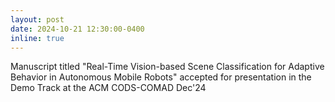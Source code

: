 ```yaml
---
layout: post
date: 2024-10-21 12:30:00-0400
inline: true
---
```

Manuscript titled "Real-Time Vision-based Scene Classification for Adaptive  Behavior in Autonomous Mobile Robots" accepted for presentation in the Demo Track at the ACM CODS-COMAD Dec'24
